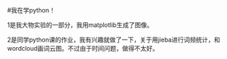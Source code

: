 #我在学python！

1是我大物实验的一部分，我用matplotlib生成了图像。

2是同学python课的作业，我有兴趣就做了一下，关于用jieba进行词频统计，和wordcloud画词云图。不过由于时间问题，做得不太好。
